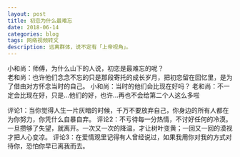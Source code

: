 ```yaml
---
layout: post
title: 初恋为什么最难忘
date: 2018-06-14
categories: blog
tags: 网络视频转文
description: 远离群体，说不定有「上帝视角」。
---
```


小和尚：师傅，为什么山下的人说，初恋是最难忘的呢？<br>
老和尚：也许他们念念不忘的只是那段寄托的成长岁月，把初恋留在回忆里，是为了借由对方怀念当时的自己。
小和尚：当时的他们会比现在好吗？
老和尚：不一定会比现在好，只是...他们的好，也许...再也不会给第二个人这么多啦


评论1：当你觉得人生一片灰暗的时候，千万不要放弃自己，你身边的所有人都在为你努力，你凭什么自暴自弃。
评论2：不亏待每一分热情，不讨好任何的冷漠。一旦攒够了失望，就离开。一次又一次的降温，才让树叶变黄；一回又一回的漠视才把人心变凉。
评论3：在爱情观里记得有人曾经说过，如果我用你对我的方式对待你，恐怕你早已离我而去。

